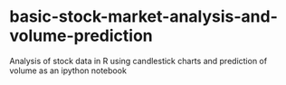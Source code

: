 # basic-stock-market-analysis-and-volume-prediction
Analysis of stock data in R using candlestick charts  and prediction of volume as an ipython notebook

